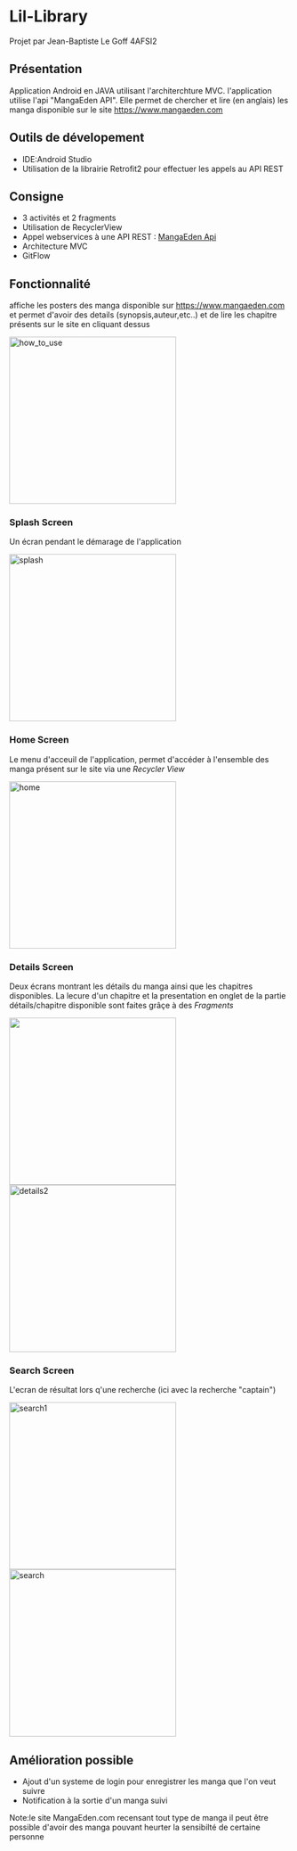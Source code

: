 # Lil-Library
Projet par Jean-Baptiste Le Goff 4AFSI2

## Présentation
Application Android en JAVA utilisant l'architerchture MVC. l'application utilise l'api "MangaEden API". Elle permet de chercher et lire (en anglais) les manga disponible sur le site https://www.mangaeden.com 

## Outils de dévelopement

- IDE:Android Studio
- Utilisation de la librairie Retrofit2 pour effectuer les appels au API REST

## Consigne 

- 3 activités et 2 fragments
- Utilisation de RecyclerView
- Appel webservices à une API REST : <a href="https://www.mangaeden.com/api">MangaEden Api</a>
- Architecture MVC
- GitFlow

## Fonctionnalité 
affiche les posters des manga disponible sur https://www.mangaeden.com et permet d'avoir des details (synopsis,auteur,etc..) et de lire les chapitre présents sur le site en cliquant dessus

<img src="img_demo/App_how_to_use_1.gif" width="300" alt="how_to_use"> 

### Splash Screen
Un écran pendant le démarage de l'application

<img src="img_demo/Splash_screen.jpg" alt="splash" width="300">

### Home Screen
Le menu d'acceuil de l'application, permet d'accéder à l'ensemble des manga présent sur le site via une <i>Recycler View</i>

<img src="img_demo/home.jpg" alt="home" width="300">

### Details Screen
Deux écrans montrant les détails du manga ainsi que les chapitres disponibles. La lecure d'un chapitre et la presentation en onglet de la partie détails/chapitre disponible sont faites grâçe à des <i>Fragments</i> 

<img src="img_demo/detail_1.jpg" atl="detail1" width="300"> <img src="img_demo/detail_2.jpg" alt="details2" width="300">

### Search Screen
L'ecran de résultat lors q'une recherche (ici avec la recherche "captain")

<img src="img_demo/search.jpg" alt="search1" width="300"> <img src="img_demo/App_search_1.gif" width="300" alt="search"> 

## Amélioration possible

- Ajout d'un systeme de login pour enregistrer les manga que l'on veut suivre
- Notification à la sortie d'un manga suivi

Note:le site MangaEden.com recensant tout type de manga il peut être possible d'avoir des manga pouvant heurter la sensibilté
de certaine personne
